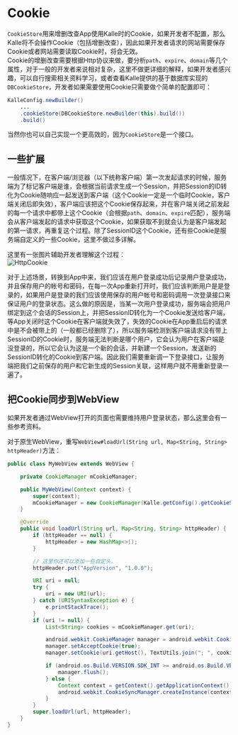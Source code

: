 # Cookie

`CookieStore`用来增删改查App使用Kalle时的Cookie，如果开发者不配置，那么Kalle将不会操作Cookie（包括增删改查），因此如果开发者请求的网站需要保存Cookie或者网站需要读取Cookie时，将会无效。  
Cookie的增删改查需要根据Http协议来做，要分析`path`、`expire`、`domain`等几个属性，对于一般的开发者来说相对复杂，这里不做更详细的解释，如果开发者感兴趣，可以自行搜索相关资料学习，或者查看Kalle提供的基于数据库实现的`DBCookieStore`，开发者如果需要使用Cookie只需要做个简单的配置即可：
```java
KalleConfig.newBuilder()
    ...
    .cookieStore(DBCookieStore.newBuilder(this).build())
    .build()
```

当然你也可以自己实现一个更高效的，因为`CookieStore`是一个接口。

## 一些扩展
一般情况下，在客户端/浏览器（以下统称客户端）第一次发起请求的时候，服务端为了标记客户端是谁，会根据当前请求生成一个Session，并把Session的ID转化为Cookie随响应一起发送到客户端（这个Cookie一定是一个临时Cookie，客户端关闭后即失效），客户端应该把这个Cookie保存起来，并在客户端关闭之前发起的每一个请求中都带上这个Cookie（会根据`path`、`domain`、`expire`匹配），服务端会从客户端发起的请求中获取这个Cookie，如果获取不到就会认为是客户端发起的第一请求，再重复这个过程。除了SessionID这个Cookie，还有些Cookie是服务端自定义的一些Cookie，这里不做过多详解。

这里有一张图片辅助开发者理解这个过程：  
![HttpCookie](../images/session.svg)  

对于上述场景，转换到App中来，我们应该在用户登录成功后记录用户登录成功，并且保存用户的帐号和密码，在每一次App重新打开时，我们应该判断用户是是登录的，如果用户是登录的我们应该使用保存的用户帐号和密码调用一次登录接口来保证用户的登录状态。这么做的原因是，当某一次用户登录成功，服务端会把用户绑定到这个会话的Session上，并把SessionID转化为一个Cookie发送给客户端，等App关闭时这个Cookie在客户端就失效了，失效的Cookie在App重启后的请求中是不会被带上的（一般都已经删除了），所以服务端检测到客户端请求没有带上SessionID的Cookie时，服务端无法判断是哪个用户，它会认为用户在客户端是没登录的，所以它会认为这是一个新的会话，并新建一个Session，发送新的SessionID转化的Cookie到客户端。因此我们需要重新调一下登录接口，让服务端把我们之前保存的用户和它新生成的Session关联，这样用户就不用重新登录一遍了。

## 把Cookie同步到WebView
如果开发者通过WebView打开的页面也需要维持用户登录状态，那么这里会有一些参考资料。

对于原生WebView，重写`WebView#loadUrl(String url, Map<String, String> httpHeader)`方法：
```java
public class MyWebView extends WebView {

    private CookieManager mCookieManager;

    public MyWebView(Context context) {
        super(context);
        mCookieManager = new CookieManager(Kalle.getConfig().getCookieStore());
    }

    @Override
    public void loadUrl(String url, Map<String, String> httpHeader) {
        if (httpHeader == null) {
            httpHeader = new HashMap<>();
        }

        // 这里你还可以添加一些自定头。
        httpHeader.put("AppVersion", "1.0.0");

        URI uri = null;
        try {
            uri = new URI(url);
        } catch (URISyntaxException e) {
            e.printStackTrace();
        }
        if (uri != null) {
            List<String> cookies = mCookieManager.get(uri);

            android.webkit.CookieManager manager = android.webkit.CookieManager.getInstance();
            manager.setAcceptCookie(true);
            manager.setCookie(uri.getHost(), TextUtils.join("; ", cookies));

            if (android.os.Build.VERSION.SDK_INT >= android.os.Build.VERSION_CODES.LOLLIPOP) {
                manager.flush();
            } else {
                Context context = getContext().getApplicationContext();
                android.webkit.CookieSyncManager.createInstance(context).sync();
            }
        }
        super.loadUrl(url, httpHeader);
    }
}
```